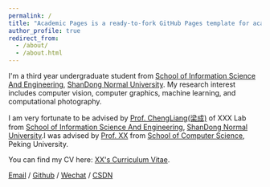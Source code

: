 ```yaml
---
permalink: /
title: "Academic Pages is a ready-to-fork GitHub Pages template for academic personal websites"
author_profile: true
redirect_from: 
  - /about/
  - /about.html
---
```

I'm a third year undergraduate student from [School of Information Science And Engineering](http://www.ischool.sdnu.edu.cn/), [ShanDong Normal University](https://www.sdnu.edu.cn/). My research interest includes computer vision, computer graphics, machine learning, and computational photography.

I am very fortunate to be advised by [Prof. ChengLiang(梁成)](https://www.XXX.com/) of XXX Lab from [School of Information Science And Engineering](http://www.ischool.sdnu.edu.cn/), [ShanDong Normal University](https://www.sdnu.edu.cn/).I was advised by [Prof. XX](https://XXX.pku.edu.cn/) from [School of Computer Science](https://cs.pku.edu.cn/), Peking University.

You can find my CV here: [XX's Curriculum Vitae](../assets/Curriculum_Vitae.pdf).

[Email](mailto:2023028010@stu.sdnu.edu.cn) / [Github](https://github.com/RenFuJian) / [Wechat](../images/wechat.jpg) / [CSDN](https://blog.csdn.net/m0_46580126?spm=1000.2115.3001.5343)
